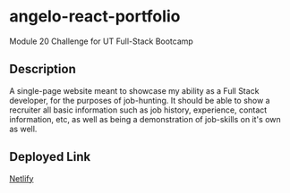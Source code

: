 # angelo-react-portfolio
Module 20 Challenge for UT Full-Stack Bootcamp

## Description
A single-page website meant to showcase my ability as a Full Stack developer, for the purposes of job-hunting. It should be able to show a recruiter all basic information such as job history, experience, contact information, etc, as well as being a demonstration of job-skills on it's own as well.

## Deployed Link
[Netlify](https://angelo-react-portfolio.netlify.app/)